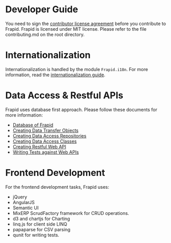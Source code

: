 # Developer Guide

You need to sign the [contributor license agreement](cla.md) before you contribute to Frapid. Frapid is 
licensed under MIT license. Please refer to the file contributing.md on the root directory.

# Internationalization

Internationalization is handled by the module `Frapid.i18n`. For more information, read the [internationalization guide](i18n.md).

# Data Access & Restful APIs

Frapid uses database first approach. Please follow these documents for more information:

- [Database of Frapid](db.md)
- [Creating Data Transfer Objects](dto.md)
- [Creating Data Access Repositories](data-access/repository.md)
- [Creating Data Access Classes](data-access/dac.md)
- [Creating Restful Web API](rest/api.md)
- [Writing Tests against Web APIs](rest/test.md)

# Frontend Development

For the frontend development tasks, Frapid uses:

- jQuery
- AngularJS
- Semantic UI
- MixERP ScrudFactory framework for CRUD operations.
- d3 and chartjs for Charting
- linq.js for client side LINQ
- papaparse for CSV parsing
- qunit for writing tests.
